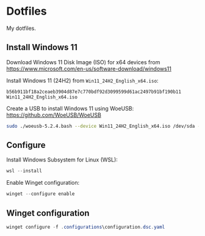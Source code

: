 # Dotfiles

My dotfiles.

## Install Windows 11
Download Windows 11 Disk Image (ISO) for x64 devices from https://www.microsoft.com/en-us/software-download/windows11

Install Windows 11 (24H2) from `Win11_24H2_English_x64.iso`:

```
b56b911bf18a2ceaeb3904d87e7c770bdf92d3099599d61ac2497b91bf190b11  Win11_24H2_English_x64.iso
```

Create a USB to install Windows 11 using WoeUSB: https://github.com/WoeUSB/WoeUSB

```bash
sudo ./woeusb-5.2.4.bash --device Win11_24H2_English_x64.iso /dev/sda --target-filesystem ntfs
```

## Configure
Install Windows Subsystem for Linux (WSL):

```powershell
wsl --install
```

Enable Winget configuration:

```powershell
winget --configure enable
```

## Winget configuration

```powershell
winget configure -f .configurations\configuration.dsc.yaml
```
